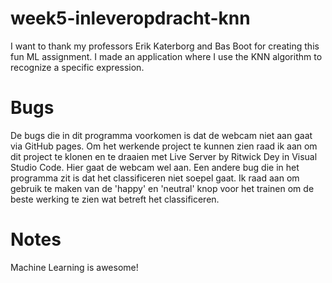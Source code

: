 # week5-inleveropdracht-knn
I want to thank my professors Erik Katerborg and Bas Boot for creating this fun ML assignment. I made an application where I use the KNN algorithm to recognize a specific expression.

# Bugs
De bugs die in dit programma voorkomen is dat de webcam niet aan gaat via GitHub pages. Om het werkende project te kunnen zien raad ik aan om dit project te klonen en te draaien met Live Server by Ritwick Dey in Visual Studio Code. Hier gaat de webcam wel aan. Een andere bug die in het programma zit is dat het classificeren niet soepel gaat. Ik raad aan om gebruik te maken van de 'happy' en 'neutral' knop voor het trainen om de beste werking te zien wat betreft het classificeren.

# Notes
Machine Learning is awesome!
